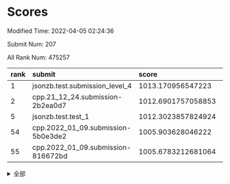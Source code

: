 # Scores

Modified Time: 2022-04-05 02:24:36

Submit Num: 207

All Rank Num: 475257

| rank |               submit               |       score        |       sigma        | pk_num |
| :--- | :--------------------------------- | :----------------- | :----------------- | :----- |
| 1    | jsonzb.test.submission_level_4     | 1013.170956547223  | 0.8415986267102866 | 9184   |
| 2    | cpp.21_12_24.submission-2b2ea0d7   | 1012.6901757058853 | 0.8136944695742717 | 9189   |
| 5    | jsonzb.test.test_1                 | 1012.3023857824924 | 0.8077296561479049 | 9183   |
| 54   | cpp.2022_01_09.submission-5b0e3de2 | 1005.903628046222  | 0.7342897466702765 | 9184   |
| 55   | cpp.2022_01_09.submission-816672bd | 1005.6783212681064 | 0.7298360367799472 | 9182   |


<details>
<summary>全部</summary>

| rank |                 submit                 |       score        |       sigma        | pk_num |
| :--- | :------------------------------------- | :----------------- | :----------------- | :----- |
| 1    | jsonzb.test.submission_level_4         | 1013.170956547223  | 0.8415986267102866 | 9184   |
| 2    | cpp.21_12_24.submission-2b2ea0d7       | 1012.6901757058853 | 0.8136944695742717 | 9189   |
| 3    | gobigger.level_3.submission_level_3_10 | 1012.5690042704914 | 0.7725267330358582 | 9184   |
| 4    | gobigger.level_3.submission_level_3_18 | 1012.4177743886742 | 0.7892396893809981 | 9183   |
| 5    | jsonzb.test.test_1                     | 1012.3023857824924 | 0.8077296561479049 | 9183   |
| 6    | gobigger.level_3.submission_level_3_21 | 1011.2813602877815 | 0.7481720742760796 | 9182   |
| 7    | gobigger.level_3.submission_level_3_13 | 1011.1517338821002 | 0.7891576445628441 | 9188   |
| 8    | gobigger.level_3.submission_level_3_45 | 1011.0833135504637 | 0.7642663725915824 | 9179   |
| 9    | gobigger.level_3.submission_level_3_5  | 1010.8578779543063 | 0.768788834209271  | 9176   |
| 10   | gobigger.level_3.submission_level_3_15 | 1010.7891084546764 | 0.8273107930254732 | 9185   |
| 11   | gobigger.level_3.submission_level_3_1  | 1010.7189218920166 | 0.7722880667355696 | 9181   |
| 12   | gobigger.level_3.submission_level_3_0  | 1010.685342845457  | 0.7794529212657099 | 9185   |
| 13   | gobigger.level_3.submission_level_3_2  | 1010.6520158614233 | 0.7533469131759061 | 9184   |
| 14   | gobigger.level_3.submission_level_3_8  | 1010.5826530760886 | 0.7685615565102136 | 9188   |
| 15   | gobigger.level_3.submission_level_3_12 | 1010.5448373283941 | 0.7848519615165869 | 9180   |
| 16   | gobigger.level_3.submission_level_3_32 | 1010.5369979795566 | 0.7667561985841284 | 9182   |
| 17   | gobigger.level_3.submission_level_3_16 | 1010.4595193597348 | 0.7463050187033168 | 9183   |
| 18   | gobigger.level_3.submission_level_3_11 | 1010.4324273616595 | 0.7568265062146222 | 9179   |
| 19   | gobigger.level_3.submission_level_3_37 | 1010.3897503860057 | 0.7726623791035528 | 9186   |
| 20   | gobigger.level_3.submission_level_3_31 | 1010.3610740484191 | 0.7597052934375818 | 9183   |
| 21   | gobigger.level_3.submission_level_3_36 | 1010.2673507432867 | 0.7580724576707087 | 9182   |
| 22   | gobigger.level_3.submission_level_3_49 | 1010.2456795576512 | 0.7661976230576649 | 9186   |
| 23   | gobigger.level_3.submission_level_3_23 | 1010.2222202881926 | 0.7580949795579333 | 9180   |
| 24   | gobigger.level_3.submission_level_3_4  | 1010.202128554187  | 0.7397380520274253 | 9184   |
| 25   | gobigger.level_3.submission_level_3_44 | 1010.172200341638  | 0.7623853612400499 | 9180   |
| 26   | gobigger.level_3.submission_level_3_19 | 1010.1550276476628 | 0.7581794818047226 | 9181   |
| 27   | gobigger.level_3.submission_level_3_48 | 1010.1480551636824 | 0.761559901147707  | 9186   |
| 28   | gobigger.level_3.submission_level_3_25 | 1010.1052486828916 | 0.7408281697028339 | 9184   |
| 29   | gobigger.level_3.submission_level_3_47 | 1010.081767821336  | 0.7595753773082681 | 9181   |
| 30   | gobigger.level_3.submission_level_3_38 | 1010.0450480797565 | 0.7532998749248125 | 9186   |
| 31   | gobigger.level_3.submission_level_3_26 | 1009.9089511923893 | 0.7598852788006204 | 9188   |
| 32   | gobigger.level_3.submission_level_3_35 | 1009.7519459343224 | 0.7490714030355583 | 9183   |
| 33   | gobigger.level_3.submission_level_3_17 | 1009.7150374298359 | 0.7758638910586984 | 9186   |
| 34   | gobigger.level_3.submission_level_3_42 | 1009.5483641808221 | 0.768867392566489  | 9185   |
| 35   | gobigger.level_3.submission_level_3_22 | 1009.5000949348918 | 0.7596169136420786 | 9185   |
| 36   | gobigger.level_3.submission_level_3_41 | 1009.2777740022337 | 0.7528010713179959 | 9186   |
| 37   | gobigger.level_3.submission_level_3_43 | 1009.2611028377208 | 0.7554122908553612 | 9181   |
| 38   | gobigger.level_3.submission_level_3_27 | 1009.2597888453429 | 0.7395085390896268 | 9185   |
| 39   | gobigger.level_3.submission_level_3_28 | 1009.2544595179727 | 0.741792389017297  | 9188   |
| 40   | gobigger.level_3.submission_level_3_30 | 1009.1654352596419 | 0.7511434980002131 | 9181   |
| 41   | gobigger.level_3.submission_level_3_46 | 1009.1267850111568 | 0.7261615873920715 | 9177   |
| 42   | gobigger.level_3.submission_level_3_29 | 1009.107431820301  | 0.7419061559263816 | 9179   |
| 43   | gobigger.level_3.submission_level_3_20 | 1009.0866864284841 | 0.7520116518105944 | 9188   |
| 44   | gobigger.level_3.submission_level_3_7  | 1009.0628817821197 | 0.7283041699488223 | 9180   |
| 45   | gobigger.level_3.submission_level_3_34 | 1008.9977578563308 | 0.7467930262152398 | 9179   |
| 46   | gobigger.level_3.submission_level_3_40 | 1008.9708695782358 | 0.7299521735694842 | 9189   |
| 47   | gobigger.level_3.submission_level_3_6  | 1008.9705590104195 | 0.7789989722406028 | 9185   |
| 48   | gobigger.level_3.submission_level_3_14 | 1008.9466037797306 | 0.7778938541311139 | 9181   |
| 49   | gobigger.level_3.submission_level_3_3  | 1008.8241908250793 | 0.729296156246606  | 9188   |
| 50   | gobigger.level_3.submission_level_3_39 | 1008.6865255450047 | 0.767160355058935  | 9184   |
| 51   | gobigger.level_3.submission_level_3_24 | 1008.5349361582123 | 0.7422745902025396 | 9181   |
| 52   | gobigger.level_3.submission_level_3_9  | 1008.5039109242274 | 0.75003872869013   | 9179   |
| 53   | gobigger.level_3.submission_level_3_33 | 1008.3831856997756 | 0.7413440194300716 | 9179   |
| 54   | cpp.2022_01_09.submission-5b0e3de2     | 1005.903628046222  | 0.7342897466702765 | 9184   |
| 55   | cpp.2022_01_09.submission-816672bd     | 1005.6783212681064 | 0.7298360367799472 | 9182   |
| 56   | gobigger.level_1.submission_level_1_5  | 1005.5145941180194 | 0.7167608243670734 | 9186   |
| 57   | gobigger.level_1.submission_level_1_40 | 1004.6045202613365 | 0.7165102890410807 | 9181   |
| 58   | gobigger.level_1.submission_level_1_24 | 1004.5618000627402 | 0.7119942372849913 | 9183   |
| 59   | gobigger.level_1.submission_level_1_28 | 1004.5052312663556 | 0.7249963788681574 | 9186   |
| 60   | gobigger.level_1.submission_level_1_36 | 1004.4458589271102 | 0.7178432048542971 | 9185   |
| 61   | gobigger.level_1.submission_level_1_31 | 1004.4135417899381 | 0.709955435270184  | 9184   |
| 62   | gobigger.level_1.submission_level_1_49 | 1004.172207950873  | 0.7120790499372627 | 9187   |
| 63   | gobigger.level_1.submission_level_1_14 | 1004.0471921551646 | 0.7277225556987241 | 9181   |
| 64   | gobigger.level_1.submission_level_1_21 | 1003.9648125049721 | 0.719482924658428  | 9182   |
| 65   | gobigger.level_1.submission_level_1_32 | 1003.9500393399546 | 0.7226605314767303 | 9185   |
| 66   | gobigger.level_1.submission_level_1_34 | 1003.8921152937086 | 0.7057882792943011 | 9186   |
| 67   | gobigger.level_1.submission_level_1_12 | 1003.7205913715981 | 0.7233384017586851 | 9185   |
| 68   | gobigger.level_1.submission_level_1_16 | 1003.6494934515669 | 0.7085553270763755 | 9184   |
| 69   | gobigger.level_1.submission_level_1_13 | 1003.648462586738  | 0.7131460221994014 | 9181   |
| 70   | gobigger.level_1.submission_level_1_22 | 1003.547185616634  | 0.7180101049242577 | 9183   |
| 71   | gobigger.level_1.submission_level_1_37 | 1003.5258515111128 | 0.709527532125143  | 9185   |
| 72   | gobigger.level_1.submission_level_1_47 | 1003.5066920252171 | 0.7237492161476897 | 9186   |
| 73   | gobigger.level_1.submission_level_1_46 | 1003.4241039605874 | 0.7046160201210673 | 9184   |
| 74   | gobigger.level_1.submission_level_1_17 | 1003.4213532909667 | 0.7195086826673233 | 9183   |
| 75   | gobigger.level_1.submission_level_1_48 | 1003.3937741291762 | 0.7231593016460421 | 9190   |
| 76   | gobigger.level_1.submission_level_1_3  | 1003.3891598443862 | 0.7179083279658404 | 9182   |
| 77   | gobigger.level_1.submission_level_1_10 | 1003.3489882834828 | 0.7091214428118295 | 9182   |
| 78   | gobigger.level_1.submission_level_1_11 | 1003.3461009391707 | 0.7167846600475213 | 9181   |
| 79   | gobigger.level_1.submission_level_1_39 | 1003.3077087124946 | 0.7170587493486336 | 9183   |
| 80   | gobigger.level_1.submission_level_1_41 | 1003.205028628677  | 0.7131208502949092 | 9182   |
| 81   | gobigger.level_1.submission_level_1_9  | 1003.1664096269969 | 0.7167953734276655 | 9182   |
| 82   | gobigger.level_1.submission_level_1_25 | 1003.1661816284475 | 0.7145218542048412 | 9181   |
| 83   | gobigger.level_1.submission_level_1_29 | 1002.9992673997746 | 0.7130407389907293 | 9187   |
| 84   | gobigger.level_1.submission_level_1_8  | 1002.9930160797408 | 0.7180098264707759 | 9178   |
| 85   | gobigger.level_1.submission_level_1_23 | 1002.9307541014343 | 0.7249802299924228 | 9184   |
| 86   | gobigger.level_1.submission_level_1_2  | 1002.922778694655  | 0.7042190091628587 | 9187   |
| 87   | gobigger.level_1.submission_level_1_27 | 1002.9209890011099 | 0.7079997777099445 | 9184   |
| 88   | gobigger.level_1.submission_level_1_4  | 1002.8089283674972 | 0.704829253266689  | 9187   |
| 89   | gobigger.level_1.submission_level_1_30 | 1002.7850793095853 | 0.718863231806697  | 9185   |
| 90   | gobigger.level_1.submission_level_1_15 | 1002.723663041855  | 0.7275053051784046 | 9182   |
| 91   | gobigger.level_1.submission_level_1_6  | 1002.7166537474981 | 0.7415981921009975 | 9180   |
| 92   | gobigger.level_1.submission_level_1_33 | 1002.7101747765321 | 0.7056849247241447 | 9179   |
| 93   | gobigger.level_1.submission_level_1_20 | 1002.6014184378353 | 0.7203348654517248 | 9189   |
| 94   | gobigger.level_1.submission_level_1_45 | 1002.5956395475826 | 0.7130093430890089 | 9183   |
| 95   | gobigger.level_1.submission_level_1_38 | 1002.576414591902  | 0.7100369638131119 | 9183   |
| 96   | gobigger.level_1.submission_level_1_19 | 1002.5554627804465 | 0.7146503492387759 | 9182   |
| 97   | gobigger.level_1.submission_level_1_35 | 1002.5405459017475 | 0.7101868821077245 | 9189   |
| 98   | gobigger.level_1.submission_level_1_44 | 1002.5109357477568 | 0.7193803199256722 | 9183   |
| 99   | gobigger.level_1.submission_level_1_26 | 1002.4490510306163 | 0.715314689148196  | 9185   |
| 100  | gobigger.level_1.submission_level_1_42 | 1002.4224904390558 | 0.7186419933337888 | 9178   |
| 101  | gobigger.level_1.submission_level_1_43 | 1002.2367202616941 | 0.71002809188842   | 9182   |
| 102  | gobigger.level_1.submission_level_1_7  | 1002.1963328882612 | 0.7172419142768007 | 9187   |
| 103  | gobigger.level_1.submission_level_1_18 | 1002.1883073877145 | 0.713766148184231  | 9183   |
| 104  | gobigger.level_1.submission_level_1_0  | 1001.7614889689551 | 0.7089174720738873 | 9187   |
| 105  | gobigger.level_1.submission_level_1_1  | 1001.7254382560955 | 0.7122428067320106 | 9185   |
| 106  | gobigger.random.submission_random_27   | 997.7328472440162  | 0.7079366718673314 | 9187   |
| 107  | gobigger.random.submission_random_37   | 997.6675775916984  | 0.7006487694520155 | 9188   |
| 108  | gobigger.random.submission_random_39   | 997.5783061320368  | 0.7063615733676464 | 9188   |
| 109  | gobigger.random.submission_random_25   | 997.5778854241009  | 0.6963296623072027 | 9186   |
| 110  | gobigger.random.submission_random_16   | 997.3482986720146  | 0.709871693785687  | 9182   |
| 111  | gobigger.random.submission_random_38   | 997.124492960678   | 0.7117112273093642 | 9185   |
| 112  | gobigger.random.submission_random_35   | 996.9651387510462  | 0.7043097735460316 | 9184   |
| 113  | gobigger.random.submission_random_28   | 996.9430573049366  | 0.7213177264557393 | 9182   |
| 114  | gobigger.random.submission_random_3    | 996.8988727720214  | 0.7087592121283617 | 9186   |
| 115  | gobigger.random.submission_random_49   | 996.8919879463502  | 0.706137929814296  | 9179   |
| 116  | gobigger.random.submission_random_42   | 996.8238059745308  | 0.717114363261901  | 9186   |
| 117  | gobigger.random.submission_random_34   | 996.8161879798822  | 0.7003982117444241 | 9186   |
| 118  | gobigger.random.submission_random_41   | 996.8153217186388  | 0.7058242421691644 | 9184   |
| 119  | gobigger.random.submission_random_21   | 996.711188128398   | 0.7008042421939661 | 9188   |
| 120  | gobigger.random.submission_random_18   | 996.6003495022863  | 0.7186339825243181 | 9187   |
| 121  | gobigger.random.submission_random_45   | 996.5593449994285  | 0.6995621063420003 | 9185   |
| 122  | gobigger.random.submission_random_44   | 996.4868650652581  | 0.7172682395482292 | 9183   |
| 123  | gobigger.random.submission_random_13   | 996.4416345930471  | 0.7081618939175585 | 9187   |
| 124  | gobigger.random.submission_random_9    | 996.4173187819522  | 0.7034903711495518 | 9186   |
| 125  | gobigger.random.submission_random_31   | 996.3426742200614  | 0.7146913543321668 | 9181   |
| 126  | gobigger.random.submission_random_26   | 996.3380031483628  | 0.7028041894541038 | 9186   |
| 127  | gobigger.random.submission_random_1    | 996.3252666219204  | 0.719795270212999  | 9183   |
| 128  | gobigger.random.submission_random_7    | 996.2175972106398  | 0.7084641719405004 | 9185   |
| 129  | gobigger.random.submission_random_14   | 996.1351966299653  | 0.7114979018152395 | 9183   |
| 130  | gobigger.random.submission_random_4    | 996.0624130868622  | 0.7083014240430626 | 9186   |
| 131  | gobigger.random.submission_random_19   | 996.0433251559784  | 0.7041959747910648 | 9185   |
| 132  | gobigger.random.submission_random_32   | 995.987530830215   | 0.7011071415452239 | 9185   |
| 133  | gobigger.random.submission_random_8    | 995.9860568908152  | 0.7040091907494834 | 9183   |
| 134  | gobigger.random.submission_random_33   | 995.9848676514839  | 0.7148955738595131 | 9185   |
| 135  | gobigger.random.submission_random_2    | 995.9615205225072  | 0.7181534757857669 | 9179   |
| 136  | gobigger.random.submission_random_10   | 995.8672045358994  | 0.720979003945026  | 9189   |
| 137  | gobigger.random.submission_random_30   | 995.8574061555787  | 0.7069940006098321 | 9181   |
| 138  | gobigger.random.submission_random_23   | 995.8288057374151  | 0.7146487594453175 | 9181   |
| 139  | gobigger.random.submission_random_46   | 995.8235966032538  | 0.6958511072024025 | 9184   |
| 140  | gobigger.random.submission_random_36   | 995.8085847444687  | 0.7200040784743151 | 9188   |
| 141  | gobigger.random.submission_random_22   | 995.8066107038333  | 0.7043928693621431 | 9185   |
| 142  | gobigger.random.submission_random_43   | 995.7536550955351  | 0.6937078254623882 | 9180   |
| 143  | gobigger.random.submission_random_11   | 995.7496795129641  | 0.7231320207642657 | 9184   |
| 144  | gobigger.random.submission_random_0    | 995.737513624375   | 0.7032707374634358 | 9185   |
| 145  | gobigger.random.submission_random_20   | 995.7146934803602  | 0.7192785768411574 | 9186   |
| 146  | gobigger.random.submission_random_5    | 995.6947787623743  | 0.7124302834793863 | 9187   |
| 147  | gobigger.random.submission_random_48   | 995.6767107109056  | 0.7017955826925666 | 9186   |
| 148  | gobigger.random.submission_random_47   | 995.3321885293764  | 0.7062163273663447 | 9183   |
| 149  | gobigger.random.submission_random_12   | 995.2006856206547  | 0.7198294577125189 | 9184   |
| 150  | gobigger.random.submission_random_29   | 995.0546484317315  | 0.7156803042515925 | 9187   |
| 151  | gobigger.random.submission_random_17   | 994.8695709700821  | 0.736855547154072  | 9183   |
| 152  | gobigger.random.submission_random_15   | 994.7387838498375  | 0.7012074050576448 | 9179   |
| 153  | gobigger.random.submission_random_6    | 994.7082259026208  | 0.718141646687891  | 9182   |
| 154  | gobigger.random.submission_random_40   | 994.6759335219094  | 0.7206226586796961 | 9185   |
| 155  | gobigger.random.submission_random_24   | 994.6104047187835  | 0.7113742699107205 | 9187   |
| 156  | gobigger.level_2.submission_level_2_27 | 994.4078896607351  | 0.721797869491893  | 9185   |
| 157  | gobigger.level_2.submission_level_2_20 | 994.3505488571022  | 0.7174955418322061 | 9183   |
| 158  | gobigger.level_2.submission_level_2_43 | 993.7237061092491  | 0.7245472562221544 | 9185   |
| 159  | gobigger.level_2.submission_level_2_6  | 993.6408635924553  | 0.7386362743379964 | 9187   |
| 160  | gobigger.level_2.submission_level_2_0  | 993.3793706623603  | 0.7326413668123835 | 9186   |
| 161  | gobigger.level_2.submission_level_2_34 | 993.3332971107737  | 0.724830334152874  | 9182   |
| 162  | gobigger.level_2.submission_level_2_13 | 993.2997580906449  | 0.7262245143340168 | 9182   |
| 163  | gobigger.level_2.submission_level_2_23 | 992.9455101076019  | 0.7368378980619541 | 9180   |
| 164  | gobigger.level_2.submission_level_2_39 | 992.8447070598958  | 0.7538765908001632 | 9189   |
| 165  | gobigger.level_2.submission_level_2_22 | 992.8181425848072  | 0.73500604371933   | 9186   |
| 166  | gobigger.level_2.submission_level_2_7  | 992.8058744615689  | 0.739803378065037  | 9187   |
| 167  | gobigger.level_2.submission_level_2_33 | 992.7104938309618  | 0.7405326251718871 | 9178   |
| 168  | gobigger.level_2.submission_level_2_46 | 992.5960840769744  | 0.7407219980794861 | 9183   |
| 169  | gobigger.level_2.submission_level_2_12 | 992.5905198280003  | 0.7613349563646412 | 9178   |
| 170  | gobigger.level_2.submission_level_2_29 | 992.524445881284   | 0.73565029714188   | 9188   |
| 171  | gobigger.level_2.submission_level_2_21 | 992.4904827028632  | 0.7197676765813877 | 9185   |
| 172  | gobigger.level_2.submission_level_2_17 | 992.4868708302743  | 0.7334948654904199 | 9181   |
| 173  | gobigger.level_2.submission_level_2_15 | 992.442820014886   | 0.7500087691014306 | 9183   |
| 174  | gobigger.level_2.submission_level_2_9  | 992.3071205126516  | 0.7530304154004668 | 9185   |
| 175  | gobigger.level_2.submission_level_2_42 | 992.1864702213727  | 0.7433325387867854 | 9180   |
| 176  | gobigger.level_2.submission_level_2_48 | 992.1743499233866  | 0.7411214814287563 | 9186   |
| 177  | gobigger.level_2.submission_level_2_31 | 992.1184659715175  | 0.7471184671930727 | 9182   |
| 178  | gobigger.level_2.submission_level_2_35 | 992.1157446222865  | 0.7436541333939656 | 9183   |
| 179  | gobigger.level_2.submission_level_2_2  | 992.0408321429605  | 0.748777675193433  | 9179   |
| 180  | gobigger.level_2.submission_level_2_49 | 992.0126528201419  | 0.7497652625991427 | 9186   |
| 181  | gobigger.level_2.submission_level_2_18 | 992.0047651163809  | 0.7257144785969689 | 9179   |
| 182  | gobigger.level_2.submission_level_2_26 | 991.9931928311609  | 0.7426621974599413 | 9178   |
| 183  | gobigger.level_2.submission_level_2_25 | 991.9508358156946  | 0.7466260703677657 | 9180   |
| 184  | gobigger.level_2.submission_level_2_37 | 991.9108550346523  | 0.7282018297466816 | 9181   |
| 185  | gobigger.level_2.submission_level_2_32 | 991.8717949589864  | 0.7477741679390839 | 9182   |
| 186  | gobigger.level_2.submission_level_2_24 | 991.8691173640474  | 0.755742218220332  | 9183   |
| 187  | gobigger.level_2.submission_level_2_11 | 991.747408040341   | 0.7479043631434518 | 9187   |
| 188  | gobigger.level_2.submission_level_2_19 | 991.733766501748   | 0.7551565329862766 | 9185   |
| 189  | gobigger.level_2.submission_level_2_41 | 991.6906375300024  | 0.7470604022873539 | 9188   |
| 190  | gobigger.level_2.submission_level_2_38 | 991.6803483753318  | 0.7436725554196504 | 9184   |
| 191  | gobigger.level_2.submission_level_2_10 | 991.6438021657643  | 0.751041037101026  | 9184   |
| 192  | gobigger.level_2.submission_level_2_8  | 991.6425523458599  | 0.7812312436921612 | 9186   |
| 193  | gobigger.level_2.submission_level_2_1  | 991.5114635779918  | 0.7660717649846757 | 9184   |
| 194  | gobigger.level_2.submission_level_2_45 | 991.4691172554424  | 0.7491235673783725 | 9186   |
| 195  | gobigger.level_2.submission_level_2_3  | 991.4200804577615  | 0.7480725398545913 | 9184   |
| 196  | gobigger.level_2.submission_level_2_47 | 991.3246320121302  | 0.7623049574284771 | 9182   |
| 197  | gobigger.level_2.submission_level_2_14 | 991.3121269782853  | 0.7420395380739925 | 9187   |
| 198  | gobigger.level_2.submission_level_2_28 | 991.189202583152   | 0.7644427398554007 | 9177   |
| 199  | gobigger.level_2.submission_level_2_4  | 991.1256570864607  | 0.736294846319524  | 9174   |
| 200  | gobigger.level_2.submission_level_2_30 | 991.1095425672746  | 0.7583661070681661 | 9181   |
| 201  | gobigger.level_2.submission_level_2_44 | 990.722939093055   | 0.7609332880863491 | 9179   |
| 202  | gobigger.level_2.submission_level_2_36 | 990.6140685973843  | 0.7768505946477965 | 9185   |
| 203  | gobigger.level_2.submission_level_2_40 | 990.5690192295953  | 0.7673845825401269 | 9187   |
| 204  | gobigger.level_2.submission_level_2_5  | 989.7073169156882  | 0.7778296076581884 | 9189   |
| 205  | gobigger.level_2.submission_level_2_16 | 989.5596979568975  | 0.7817362489956384 | 9185   |
| 206  | gobigger.none.submission_none_1        | 977.2516749850266  | 1.3298797147565706 | 9188   |
| 207  | gobigger.none.submission_none_0        | 976.2000185454528  | 1.4528903382603051 | 9185   |

</details>